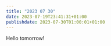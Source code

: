 ```yaml
---
title: "2023 07 30"
date: 2023-07-19T23:41:31+01:00
publishdate: 2023-07-30T01:00:01+01:00
---
```


Hello tomorrow!
